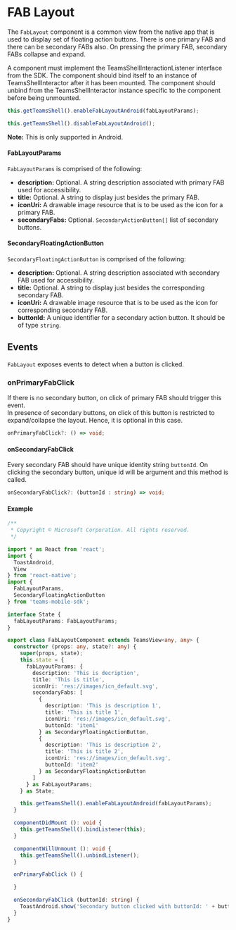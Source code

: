# FAB Layout

The `FabLayout` component is a common view from the native app that is used to display set of floating action buttons. There is one primary FAB and there can be secondary FABs also. On pressing the primary FAB, secondary FABs collapse and expand.

A component must implement the TeamsShellInteractionListener interface from the SDK. The component should bind itself to an instance of TeamsShellInteractor after it has been mounted. The component should unbind from the TeamsShellInteractor instance specific to the component before being unmounted.

```typescript
this.getTeamsShell().enableFabLayoutAndroid(fabLayoutParams);

this.getTeamsShell().disableFabLayoutAndroid();
```

**Note:** This is only supported in Android.

#### FabLayoutParams
`FabLayoutParams` is comprised of the following:

* **description:** Optional. A string description associated with primary FAB used for accessibility.
* **title:** Optional. A string to display just besides the primary FAB.
* **iconUri:** A drawable image resource that is to be used as the icon for a primary FAB.
* **secondaryFabs:** Optional. `SecondaryActionButton[]` list of secondary buttons.

#### SecondaryFloatingActionButton
`SecondaryFloatingActionButton` is comprised of the following:

* **description:** Optional. A string description associated with secondary FAB used for accessibility.
* **title:** Optional. A string to display just besides the corresponding secondary FAB.
* **iconUri:** A drawable image resource that is to be used as the icon for corresponding secondary FAB.
* **buttonId:** A unique identifier for a secondary action button. It should be of type `string`.

## Events
`FabLayout` exposes events to detect when a button is clicked.

### onPrimaryFabClick
If there is no secondary button, on click of primary FAB should trigger this event.  
In presence of secondary buttons, on click of this button is restricted to expand/collapse the layout. Hence, it is optional in this case. 

```typescript
onPrimaryFabClick?: () => void;
```

#### onSecondaryFabClick
Every secondary FAB should have unique identity string `buttonId`. On clicking the secondary button, unique id will be argument and this method is called.
```typescript
onSecondaryFabClick?: (buttonId : string) => void;
```

#### Example
```typescript
/**
 * Copyright © Microsoft Corporation. All rights reserved.
 */

import * as React from 'react';
import {
  ToastAndroid,
  View
} from 'react-native';
import {
  FabLayoutParams,
  SecondaryFloatingActionButton
} from 'teams-mobile-sdk';

interface State {
  fabLayoutParams: FabLayoutParams;
}

export class FabLayoutComponent extends TeamsView<any, any> {
  constructor (props: any, state?: any) {
    super(props, state);
    this.state = {
      fabLayoutParams: {
        description: 'This is decription',
        title: 'This is title',
        iconUri: 'res://images/icn_default.svg',
        secondaryFabs: [
          {
            description: 'This is description 1',
            title: 'This is title 1',
            iconUri: 'res://images/icn_default.svg',
            buttonId: 'item1'
          } as SecondaryFloatingActionButton, 
          {
            description: 'This is description 2',
            title: 'This is title 2',
            iconUri: 'res://images/icn_default.svg',
            buttonId: 'item2'
          } as SecondaryFloatingActionButton
        ]
      } as FabLayoutParams;
    } as State;

    this.getTeamsShell().enableFabLayoutAndroid(fabLayoutParams);
  }

  componentDidMount (): void {
    this.getTeamsShell().bindListener(this);
  }

  componentWillUnmount (): void {
    this.getTeamsShell().unbindListener();
  }

  onPrimaryFabClick () {

  }

  onSecondaryFabClick (buttonId: string) {
    ToastAndroid.show('Secondary button clicked with buttonId: ' + buttonId, ToastAndroid.SHORT);
  }
}


```

